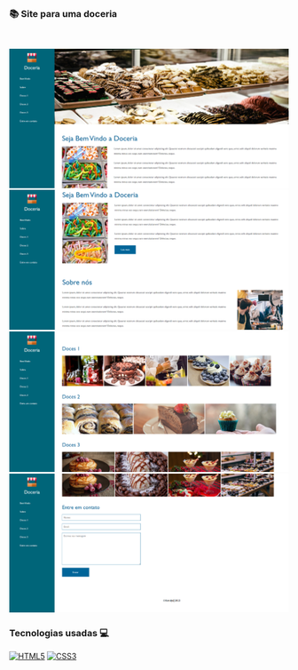 ### 📚 Site para uma doceria

<br><div>
    <img src="prints/img1.png"/>
    <img src="prints/img2.png"/>
    <img src="prints/img3.png"/>
    <img src="prints/img4.png"/>
    

### Tecnologias usadas 💻


[![HTML5](https://img.shields.io/badge/HTML5-E34F26?style=for-the-badge&logo=html5&logoColor=white)](https://github.com/konaly/Tabuada)
[![CSS3](https://img.shields.io/badge/CSS3-1572B6?style=for-the-badge&logo=css3&logoColor=white)](https://github.com/konaly/Tabuada)
